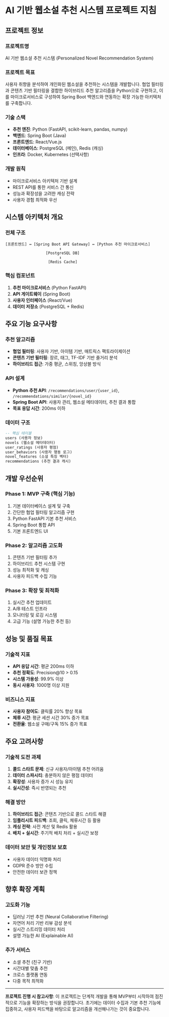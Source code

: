 # AI 기반 웹소설 추천 시스템 프로젝트 지침

## 프로젝트 정보

### 프로젝트명
AI 기반 웹소설 추천 시스템 (Personalized Novel Recommendation System)

### 프로젝트 목표
사용자 취향을 분석하여 개인화된 웹소설을 추천하는 시스템을 개발합니다. 협업 필터링과 콘텐츠 기반 필터링을 결합한 하이브리드 추천 알고리즘을 Python으로 구현하고, 이를 마이크로서비스로 구성하여 Spring Boot 백엔드와 연동하는 확장 가능한 아키텍처를 구축합니다.

### 기술 스택
- **추천 엔진**: Python (FastAPI, scikit-learn, pandas, numpy)
- **백엔드**: Spring Boot (Java)
- **프론트엔드**: React/Vue.js
- **데이터베이스**: PostgreSQL (메인), Redis (캐싱)
- **인프라**: Docker, Kubernetes (선택사항)

### 개발 원칙
- 마이크로서비스 아키텍처 기반 설계
- REST API를 통한 서비스 간 통신
- 성능과 확장성을 고려한 캐싱 전략
- 사용자 경험 최적화 우선

## 시스템 아키텍처 개요

### 전체 구조
```
[프론트엔드] ↔ [Spring Boot API Gateway] ↔ [Python 추천 마이크로서비스]
                        ↕
                  [PostgreSQL DB]
                        ↕
                   [Redis Cache]
```

### 핵심 컴포넌트
1. **추천 마이크로서비스** (Python FastAPI)
2. **API 게이트웨이** (Spring Boot)
3. **사용자 인터페이스** (React/Vue)
4. **데이터 저장소** (PostgreSQL + Redis)

## 주요 기능 요구사항

### 추천 알고리즘
- **협업 필터링**: 사용자 기반, 아이템 기반, 매트릭스 팩토라이제이션
- **콘텐츠 기반 필터링**: 장르, 태그, TF-IDF 기반 줄거리 분석
- **하이브리드 접근**: 가중 평균, 스위칭, 앙상블 방식

### API 설계
- **Python 추천 API**: `/recommendations/user/{user_id}`, `/recommendations/similar/{novel_id}`
- **Spring Boot API**: 사용자 관리, 웹소설 메타데이터, 추천 결과 통합
- **목표 응답 시간**: 200ms 이하

### 데이터 구조
```sql
-- 핵심 테이블
users (사용자 정보)
novels (웹소설 메타데이터)
user_ratings (사용자 평점)
user_behaviors (사용자 행동 로그)
novel_features (소설 특징 벡터)
recommendations (추천 결과 캐시)
```

## 개발 우선순위

### Phase 1: MVP 구축 (핵심 기능)
1. 기본 데이터베이스 설계 및 구축
2. 간단한 협업 필터링 알고리즘 구현
3. Python FastAPI 기본 추천 서비스
4. Spring Boot 통합 API
5. 기본 프론트엔드 UI

### Phase 2: 알고리즘 고도화
1. 콘텐츠 기반 필터링 추가
2. 하이브리드 추천 시스템 구현
3. 성능 최적화 및 캐싱
4. 사용자 피드백 수집 기능

### Phase 3: 확장 및 최적화
1. 실시간 추천 업데이트
2. A/B 테스트 인프라
3. 모니터링 및 로깅 시스템
4. 고급 기능 (설명 가능한 추천 등)

## 성능 및 품질 목표

### 기술적 지표
- **API 응답 시간**: 평균 200ms 이하
- **추천 정확도**: Precision@10 > 0.15
- **시스템 가용성**: 99.9% 이상
- **동시 사용자**: 1000명 이상 지원

### 비즈니스 지표
- **사용자 참여도**: 클릭률 20% 향상 목표
- **체류 시간**: 평균 세션 시간 30% 증가 목표
- **전환율**: 웹소설 구매/구독 15% 증가 목표

## 주요 고려사항

### 기술적 도전 과제
1. **콜드 스타트 문제**: 신규 사용자/아이템 추천 어려움
2. **데이터 스파시티**: 충분하지 않은 평점 데이터
3. **확장성**: 사용자 증가 시 성능 유지
4. **실시간성**: 즉시 반영되는 추천

### 해결 방안
1. **하이브리드 접근**: 콘텐츠 기반으로 콜드 스타트 해결
2. **임플리시트 피드백**: 조회, 클릭, 체류시간 등 활용
3. **캐싱 전략**: 사전 계산 및 Redis 활용
4. **배치 + 실시간**: 주기적 배치 처리 + 실시간 보정

### 데이터 보안 및 개인정보 보호
- 사용자 데이터 익명화 처리
- GDPR 준수 방안 수립
- 안전한 데이터 보관 정책

## 향후 확장 계획

### 고도화 기능
- 딥러닝 기반 추천 (Neural Collaborative Filtering)
- 자연어 처리 기반 리뷰 감성 분석
- 실시간 스트리밍 데이터 처리
- 설명 가능한 AI (Explainable AI)

### 추가 서비스
- 소셜 추천 (친구 기반)
- 시간대별 맞춤 추천
- 크로스 플랫폼 연동
- 다중 목적 최적화

---

**프로젝트 진행 시 참고사항**: 이 프로젝트는 단계적 개발을 통해 MVP부터 시작하여 점진적으로 기능을 확장하는 방식을 권장합니다. 초기에는 데이터 수집과 기본 추천 기능에 집중하고, 사용자 피드백을 바탕으로 알고리즘을 개선해나가는 것이 중요합니다.
